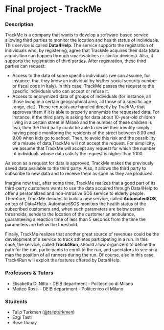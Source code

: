 # Final project - TrackMe

### Description
TrackMe is a company that wants to develop a software-based service allowing third parties to monitor the location and health status of individuals. This service is called __Data4Help__. The service supports the registration of individuals who, by registering, agree that TrackMe acquires their data (data acquisition can happen through smartwatches or similar devices). Also, it supports the registration of third parties. After registration, these third parties can request:
* Access to the data of some specific individuals (we can assume, for instance, that they know an individual by his/her social security number or fiscal code in Italy). In this case, TrackMe passes the request to the specific individuals who can accept or refuse it.
* Access to anonymized data of groups of individuals (for instance, all those living in a certain geographical area, all those of a specific age range, etc.). These requests are handled directly by TrackMe that approves them if it is able to properly anonymize the requested data. For instance, if the third party is asking for data about 10-year-old children living in a certain street in Milano and the number of these children is two, then the third party could be able to derive their identity simply having people monitoring the residents of the street between 8.00 and 9.00 when kids go to school. Then, to avoid this risk and the possibility of a misuse of data,TrackMe will not accept the request. For simplicity, we assume that TrackMe will accept any request for which the number of individuals whose data satisfy the request is higher than 1000. 

As soon as a request for data is approved, TrackMe makes the previously saved data available to the third party. Also, it allows the third party to subscribe to new data and to receive them as soon as they are produced. 

Imagine now that, after some time, TrackMe realizes that a good part of its third-party customers wants to use the data acquired through Data4Help to offer a personalized and non-intrusive SOS service to elderly people. Therefore, TrackMe decides to build a new service, called __AutomatedSOS__, on top of Data4Help. AutomatedSOS monitors the health status of the subscribed customers and, when such parameters are below certain thresholds, sends to the location of the customer an ambulance, guaranteeing a reaction time of less than 5 seconds from the time the parameters are below the threshold. 

Finally, TrackMe realizes that another great source of revenues could be the development of a service to track athletes participating in a run. In this case, the service, called __Track4Run__, should allow organizers to define the path for the run, participants to enroll to the run, and spectators to see on a map the position of all runners during the run. Of course, also in this case, Track4Run will exploit the features offered by Data4Help. 

### Professors & Tutors
 * Elisabetta Di Nitto - DEIB department - Politecnico di Milano
 * Matteo Rossi - DEIB department - Politecnico di Milano
 
### Students
 * Talip Turkmen ([@talipturkmen](http://github.com/talipturkmen))
 * Ezgi Tasti
 * Buse Gunay
